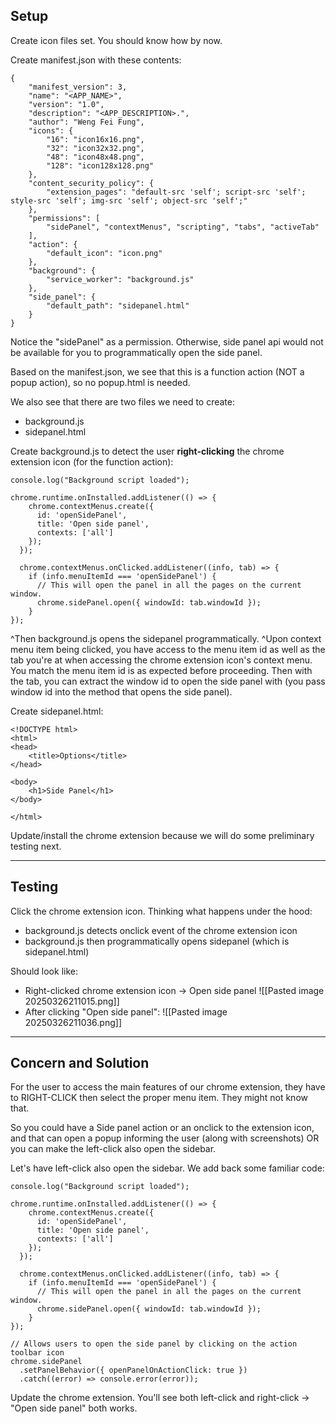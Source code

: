## Setup

Create icon files set. You should know how by now.

Create manifest.json with these contents:
```
{  
    "manifest_version": 3,  
    "name": "<APP_NAME>",  
    "version": "1.0",  
    "description": "<APP_DESCRIPTION>.",  
    "author": "Weng Fei Fung",
    "icons": {  
        "16": "icon16x16.png",  
        "32": "icon32x32.png",  
        "48": "icon48x48.png",  
        "128": "icon128x128.png"  
    },
    "content_security_policy": {  
        "extension_pages": "default-src 'self'; script-src 'self'; style-src 'self'; img-src 'self'; object-src 'self';"
    },
    "permissions": [
        "sidePanel", "contextMenus", "scripting", "tabs", "activeTab"
    ],
    "action": {  
        "default_icon": "icon.png"
    },
	"background": {
	    "service_worker": "background.js"
    },
    "side_panel": {
        "default_path": "sidepanel.html"
    }
}
```

Notice the "sidePanel" as a permission. Otherwise, side panel api would not be available for you to programmatically open the side panel.

Based on the manifest.json, we see that this is a function action (NOT a popup action), so no popup.html is needed.

We also see that there are two files we need to create:
- background.js
- sidepanel.html

Create background.js to detect the user **right-clicking** the chrome extension icon (for the function action):
```
console.log("Background script loaded");

chrome.runtime.onInstalled.addListener(() => {
    chrome.contextMenus.create({
      id: 'openSidePanel',
      title: 'Open side panel',
      contexts: ['all']
    });
  });
  
  chrome.contextMenus.onClicked.addListener((info, tab) => {
    if (info.menuItemId === 'openSidePanel') {
      // This will open the panel in all the pages on the current window.
      chrome.sidePanel.open({ windowId: tab.windowId });
    }
});
```

^Then background.js opens the sidepanel programmatically.
^Upon context menu item being clicked, you have access to the menu item id as well as the tab you're at when accessing the chrome extension icon's context menu. You match the menu item id is as expected before proceeding. Then with the tab, you can extract the window id to open the side panel with (you pass window id into the method that opens the side panel).


Create sidepanel.html:
```
<!DOCTYPE html>
<html>
<head>
    <title>Options</title>
</head>

<body>
    <h1>Side Panel</h1>
</body>

</html>
```

Update/install the chrome extension because we will do some preliminary testing next.

---

## Testing

Click the chrome extension icon. Thinking what happens under the hood:
- background.js detects onclick event of the chrome extension icon
- background.js then programmatically opens sidepanel (which is sidepanel.html)

Should look like:
- Right-clicked chrome extension icon -> Open side panel
  ![[Pasted image 20250326211015.png]]
- After clicking "Open side panel":
  ![[Pasted image 20250326211036.png]]


---

## Concern and Solution

For the user to access the main features of our chrome extension, they have to RIGHT-CLICK then select the proper menu item. They might not know that.

So you could have a Side panel action or an onclick to the extension icon, and that can open a popup informing the user (along with screenshots) OR you can make the left-click also open the sidebar.

Let's have left-click also open the sidebar. We add back some familiar code:
```
console.log("Background script loaded");

chrome.runtime.onInstalled.addListener(() => {
    chrome.contextMenus.create({
      id: 'openSidePanel',
      title: 'Open side panel',
      contexts: ['all']
    });
  });
  
  chrome.contextMenus.onClicked.addListener((info, tab) => {
    if (info.menuItemId === 'openSidePanel') {
      // This will open the panel in all the pages on the current window.
      chrome.sidePanel.open({ windowId: tab.windowId });
    }
});

// Allows users to open the side panel by clicking on the action toolbar icon
chrome.sidePanel
  .setPanelBehavior({ openPanelOnActionClick: true })
  .catch((error) => console.error(error));
```

Update the chrome extension. You'll see both left-click and right-click -> "Open side panel" both works.